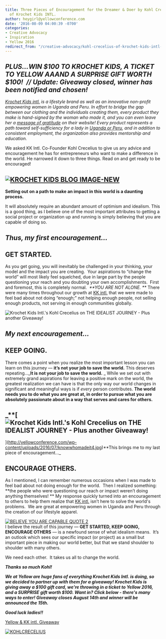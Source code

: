 ```yaml
---
title: Three Pieces of Encouragement for the Dreamer & Doer by Kohl Crecelius, Co-Founder
  of Krochet Kids INTL.
author: heygirl@yellowconference.com
date: '2016-08-09 04:00:39 -0700'
categories:
- Creative Advocacy
- Inspiration
- Yellow 2016
redirect_from: "/creative-advocacy/kohl-crecelius-of-krochet-kids-intl-on-the-idealist-journey-and-another-giveaway/"
---
```


## _PLUS...WIN $100 TO KROCHET KIDS, A TICKET TO YELLOW AAAND A SURPRISE GIFT WORTH $100!  // Update: Giveaway closed, winner has been notified and chosen!_

_[Krochet Kids intl.](http://www.krochetkids.org/) is a lifestyle brand as well as an innovative non-profit empowering women in Uganda and Peru. In effort to bridge the gap between our clothing and the individuals creating them, every product they make is hand-signed by the woman who made it, and you can even leave her a [message of gratitude](http://www.krochetkids.org/what-we-do/meet-the-ladies/) on their website! Every product represents a path toward self-sufficiency for a lady in [Uganda or Peru](http://www.krochetkids.org/what-we-do/our-impact/), and in addition to consistent employment, the organization also provides mentorship and education.[  
](http://yellowconference.com/wp-content/uploads/2016/07/spring2016pike.jpg)_

We asked KK Intl. Co-Founder Kohl Crecelius to give us any advice and encouragement he has for entrepreneurs who want to make a difference in the world. He narrowed it down to three things. Read on and get ready to be encouraged!

## [![KROCHET KIDS BLOG IMAGE-NEW](http://yellowconference.com/wp-content/uploads/2016/08/KROCHET-KIDS-BLOG-IMAGE-NEW1.jpg)](http://yellowconference.com/wp-content/uploads/2016/08/KROCHET-KIDS-BLOG-IMAGE-NEW1.jpg)

**Setting out on a path to make an impact in this world is a daunting process.**

It will absolutely require an abundant amount of optimism and idealism. This is a good thing, as I believe one of the most important attributes to getting a social project or organization up and running is simply believing that you are capable of doing so.

## _Thus, my first encouragement…_

## **GET STARTED.**

As you get going, you will inevitably be challenged in your thinking, your model and the impact you are creating.  Your aspirations to “change the world” will most likely feel squelched, due in large part by the people questioning your reach and you doubting your own accomplishments.  First and foremost, this is completely normal.  _**YOU ARE NOT ALONE. **_ There were many times throughout our growth at [KK intl.](http://www.krochetkids.org/) that we were made to feel bad about not doing “enough;” not helping enough people, not selling enough products, not serving in enough communities globally. 

![Krochet Kids Intl.'s Kohl Crecelius on THE IDEALIST JOURNEY - Plus another Giveaway!](http://yellowconference.com/wp-content/uploads/2016/07/spring2016pike.jpg)

## _**My next encouragement…**_

## **KEEP GOING.**

There comes a point when you realize the most important lesson you can learn on this journey — **it’s not your job to save the world.** This deserves repeating…_**It is not your job to save the world.** _ While we set out with extremely grand aspirations for leaving a positive mark on the world, the greatest realization we can have is that the only way our world changes in significant and meaningful ways is if _every_ person contributes. **The world needs you to do what you are great at, in order to pursue what you are absolutely passionate about in a way that serves and cares for others.**

## _**[![Krochet Kids Intl.'s Kohl Crecelius on THE IDEALIST JOURNEY - Plus another Giveaway!](http://yellowconference.com/wp-content/uploads/2016/07/knowwhomadeit2.jpg)  
](http://yellowconference.com/wp-content/uploads/2016/07/knowwhomadeit4.jpg)**This brings me to my last piece of encouragement…_

## ENCOURAGE OTHERS.

As I mentioned, I can remember numerous occasions when I was made to feel bad about not doing enough for the world.  Then I realized something: **the people who were questioning our reach or impact weren’t doing anything themselves! ** My response quickly turned into an encouragement to others to help them realize that [KK intl.](http://www.krochetkids.org/) isn’t here to solve the world's problems.  We are great at empowering women in Uganda and Peru through the creation of our lifestyle apparel.

[![BELIEVE YOU ARE CAPABLE QUOTE 2](http://yellowconference.com/wp-content/uploads/2016/08/BELIEVE-YOU-ARE-CAPABLE-QUOTE-2.jpg)](http://yellowconference.com/wp-content/uploads/2016/08/BELIEVE-YOU-ARE-CAPABLE-QUOTE-2.jpg)[  
](http://yellowconference.com/wp-content/uploads/2016/07/knowwhomadeit2.jpg)I believe the result of this journey — **GET STARTED, KEEP GOING, ENCOURAGE OTHERS** — is a newfound sense of what idealism means.  It’s an outlook which sees our specific impact (or project) as a small but important piece in making our world better, but that we stand shoulder to shoulder with many others.

We need each other.  It takes us all to change the world.

_**Thanks so much Kohl!**_

_**We at Yellow are huge fans of everything Krochet Kids Intl. is doing, so we decided to partner up with them for a giveaway! Krochet Kids is giving away a $100 gift card, we're throwing in a ticket to Yellow 2016, and a SURPRISE gift worth $100\. Want in? Click below - there's many ways to enter! Giveaway closes August 14th and winner will be announced the 15th.**_

_**Good luck ladies!!**_

[Yellow & KK intl. Giveaway](https://gleam.io/zL0xn/yellow-kk-intl-giveaway)  

[![KOHLCRECELIUS](http://yellowconference.com/wp-content/uploads/2016/07/KOHLCRECELIUS.jpg)](http://www.krochetkids.org/)
